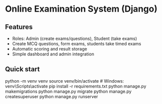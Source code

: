 # Online Examination System (Django)

## Features
- Roles: Admin (create exams/questions), Student (take exams)
- Create MCQ questions, form exams, students take timed exams
- Automatic scoring and result storage
- Simple dashboard and admin integration

## Quick start
python -m venv venv
source venv/bin/activate  # Windows: venv\Scripts\activate
pip install -r requirements.txt
python manage.py makemigrations
python manage.py migrate
python manage.py createsuperuser
python manage.py runserver
